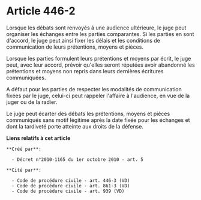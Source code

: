 # Article 446-2

Lorsque les débats sont renvoyés à une audience ultérieure, le juge peut organiser les échanges entre les parties
comparantes. Si les parties en sont d'accord, le juge peut ainsi fixer les délais et les conditions de communication de leurs
prétentions, moyens et pièces.

Lorsque les parties formulent leurs prétentions et moyens par écrit, le juge peut, avec leur accord, prévoir qu'elles seront
réputées avoir abandonné les prétentions et moyens non repris dans leurs dernières écritures communiquées.

A défaut pour les parties de respecter les modalités de communication fixées par le juge, celui-ci peut rappeler l'affaire à
l'audience, en vue de la juger ou de la radier.

Le juge peut écarter des débats les prétentions, moyens et pièces communiqués sans motif légitime après la date fixée pour
les échanges et dont la tardiveté porte atteinte aux droits de la défense.

**Liens relatifs à cet article**

	**Créé par**:

	  - Décret n°2010-1165 du 1er octobre 2010 - art. 5

	**Cité par**:

	  - Code de procédure civile - art. 446-3 (VD)
	  - Code de procédure civile - art. 861-3 (VD)
	  - Code de procédure civile - art. 939 (VD)
